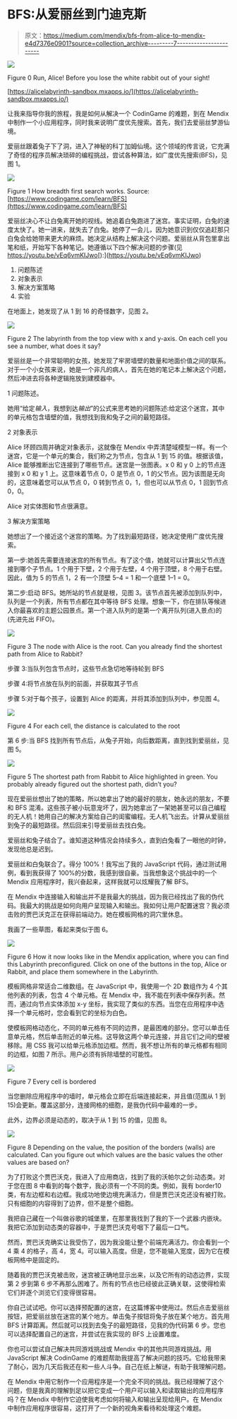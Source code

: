 # BFS:从爱丽丝到门迪克斯

> 原文：<https://medium.com/mendix/bfs-from-alice-to-mendix-e4d7376e0901?source=collection_archive---------7----------------------->

![](img/642931657e3074ec8d259894cb1e2578.png)

Figure 0 Run, Alice! Before you lose the white rabbit out of your sight!

[https://alicelabyrinth-sandbox.mxapps.io/](https://alicelabyrinth-sandbox.mxapps.io/)

让我来指导你我的旅程，我是如何从解决一个 CodinGame 的难题，到在 Mendix 中制作一个小应用程序，同时我来说明广度优先搜索。首先，我们去爱丽丝梦游仙境。

爱丽丝跟着兔子下了洞，进入了神秘的科丁加姆仙境。这个领域的传言说，它充满了奇怪的程序员解决琐碎的编程挑战，尝试各种算法，如广度优先搜索(BFS)，见图 1。

![](img/f21061326d44451ff03f450c8e3a8cbe.png)

Figure 1 How breadth first search works. Source: [https://www.codingame.com/learn/BFS](https://www.codingame.com/learn/BFS)

爱丽丝决心不让白兔离开她的视线。她追着白兔跑进了迷宫。事实证明，白兔的速度太快了。她一进来，就失去了白兔。她停了一会儿，因为她意识到仅仅追赶那只白兔会给她带来更大的麻烦。她决定从结构上解决这个问题。爱丽丝从背包里拿出笔和纸，开始写下各种笔记。她遵循以下四个解决问题的步骤(见 https://youtu.be/vEq6vmKIJwo[):](https://youtu.be/vEq6vmKIJwo)

1.  问题陈述
2.  对象表示
3.  解决方案策略
4.  实验

在地面上，她发现了从 1 到 16 的奇怪数字，见图 2。

![](img/8862931030755773b3553517c5ec0463.png)

Figure 2 The labyrinth from the top view with x and y-axis. On each cell you see a number, what does it say?

爱丽丝是一个非常聪明的女孩，她发现了牢房墙壁的数量和地面价值之间的联系。对于一个小女孩来说，她是一个非凡的病人，首先在她的笔记本上解决这个问题，然后冲进去将各种逻辑拖放到建模器中。

1 问题陈述。

她用“给定*输入*，我想到达*输出*”的公式来思考她的问题陈述:给定这个迷宫，其中的单元格包含墙壁的值，我想找到我和兔子之间的最短路径。

2 对象表示

Alice 环顾四周并确定对象表示，这就像在 Mendix 中弄清楚域模型一样。有一个迷宫，它是一个单元的集合，我们称之为节点，包含从 1 到 15 的值。根据该值，Alice 能够推断出它连接到了哪些节点。迷宫是一张图表。x 0 和 y 0 上的节点连接到 x 0 和 y 1 上。这意味着节点 0，0 是节点 0，1 的父节点。因为该图是无向的，这意味着您可以从节点 0，0 转到节点 0，1，但也可以从节点 0，1 回到节点 0，0。

Alice 对实体图和节点很满意。

3 解决方案策略

她想出了一个接近这个迷宫的策略。为了找到最短路径，她决定使用广度优先搜索。

第一步:她首先需要连接迷宫的所有节点。有了这个值，她就可以计算出父节点连接到哪个子节点。1 个用于下壁，2 个用于左壁，4 个用于顶壁，8 个用于右壁。因此，值为 5 的节点 1，2 有一个顶壁 5–4 = 1 和一个底壁 1–1 = 0。

第二步:启动 BFS。她所站的节点就是根，见图 3。该节点首先被添加到队列中，队列是一个列表，所有节点都在其中等待 BFS 处理。想象一下，你在排队等候进入你最喜欢的主题公园景点。第一个进入队列的是第一个离开队列(进入景点)的(先进先出 FIFO)。

![](img/205db981e7c3ba79936f78f2e96de1ad.png)

Figure 3 The node with Alice is the root. Can you already find the shortest path from Alice to Rabbit?

步骤 3:当队列包含节点时，这些节点急切地等待轮到 BFS

步骤 4:将节点放在队列的前面，并获取其子节点

步骤 5:对于每个孩子，设置到 Alice 的距离，并将其添加到队列中，参见图 4。

![](img/53c727141db684729ebe841cedb39ba6.png)

Figure 4 For each cell, the distance is calculated to the root

第 6 步:当 BFS 找到所有节点后，从兔子开始，向后数距离，直到找到爱丽丝，见图 5。

![](img/efbf2f1a7e2c7ee27311d6b0a0a4ca9c.png)

Figure 5 The shortest path from Rabbit to Alice highlighted in green. You probably already figured out the shortest path, didn’t you?

现在爱丽丝想出了她的策略，所以她拿出了她的最好的朋友，她永远的朋友，不要和 BFS 混淆。这些孩子被小玩意宠坏了，因为她拿出了一架她甚至可以自己编程的无人机！她用自己的解决方案给自己的闺蜜编程。无人机飞出去。计算从爱丽丝到兔子的最短路径。然后回来引导爱丽丝去找白兔。

爱丽丝和兔子结合了。谁知道这种情况会持续多久，直到白兔看了一眼他的时钟，发现他总是迟到。

爱丽丝和白兔联合了。得分 100%！我写出了我的 JavaScript 代码，通过测试用例，看到我获得了 100%的分数，我感到很自豪。当我想象这个挑战中的一个 Mendix 应用程序时，我兴奋起来，这样我就可以炫耀我了解 BFS。

在 Mendix 中连接输入和输出并不是我最大的挑战，因为我已经找出了我的伪代码。我最大的挑战是如何向用户呈现输入和输出。我如何让用户配置迷宫？我必须击败的贾巴沃克正在获得前端动力。她在模板网格的洞穴里休息。

我画了一些草图，看起来类似于图 6。

![](img/9395c049cef85b48b395703c97806b13.png)

Figure 6 How it now looks like in the Mendix application, where you can find this Labyrinth preconfigured. Click on one of the buttons in the top, Alice or Rabbit, and place them somewhere in the Labyrinth.

模板网格非常适合二维数组。在 JavaScript 中，我使用一个 2D 数组作为 4 个其他列表的列表，包含 4 个单元格。在 Mendix 中，我不能在列表中保存列表。然而，通过向节点实体添加 x-y 坐标，我实现了类似的东西。当您在应用程序中选择一个单元格时，您会看到它的坐标为白色。

使模板网格动态化，不同的单元格有不同的边界，是最困难的部分。您可以单击任意单元格，然后单击附近的单元格。这导致这两个单元连接，并且它们之间的壁被移除。用 CSS 我可以给单元格添加边框。然而，我不想让所有的单元格都有相同的边框，如图 7 所示。用户必须有拆除墙壁的可能性。

![](img/5dd8d5454a41c3a655b5c78c0c6ac377.png)

Figure 7 Every cell is bordered

当您删除应用程序中的墙时，单元格会立即在后端连接起来，并且值(范围从 1 到 15)会更新。覆盖这部分，连接网格的细胞，是我伪代码中最难的一步。

此外，边界必须是动态的，取决于从 1 到 15 的值，见图 8。

![](img/57403723efe1656061dac507ac97475a.png)

Figure 8 Depending on the value, the position of the borders (walls) are calculated. Can you figure out which values are the basic values the other values are based on?

为了打败这个贾巴沃克，我进入了应用商店，找到了我的沃帕尔之剑:动态类。对于您在图 8 中看到的每个数字，我必须有一个不同的类。例如，我有 border10 类，有左边框和右边框。我成功地使边境充满活力，但是贾巴沃克还没有被打败。只有细胞的内容得到了边界，但不是整个细胞。

我把自己藏在一个叫做谷歌的城堡里，在那里我找到了我的下一个武器:内嵌块。我把它添加到动态类的容器中，于是贾巴沃克号咽下了最后一口气。

然而，贾巴沃克确实让我受伤了，因为我没能让整个前端充满活力。你会看到一个 4 乘 4 的格子，高 4，宽 4。可以输入高度。但是，您不能输入宽度，因为它在模板网格中是固定的。

随着我的贾巴沃克被击败，迷宫被正确地显示出来，以及它所有的动态边界，实现第 2 步到第 6 步不再那么困难了。所有的节点也已经彼此正确关联，这使得检索它们并逐个浏览它们变得很容易。

你自己试试吧。你可以选择预配置的迷宫，在这篇博客中使用过。然后点击爱丽丝按钮，把爱丽丝放在迷宫的某个地方。单击兔子按钮将兔子放在某个地方。首先用 BFS 计算距离。然后就可以找到去兔子的最短路径，见我的伪代码第 6 步。您也可以选择配置自己的迷宫，并尝试在我实现的 BFS 上设置难度。

你也可以尝试自己解决共同游戏挑战或 Mendix 中的其他共同游戏挑战。用 JavaScript 解决 CodinGame 的难题帮助我提高了解决问题的技巧。它给我带来了耐心，因为几天后我还在和一些人斗争。自己在纸上解谜，有助于我理解问题。

在 Mendix 中用它制作一个应用程序是一个完全不同的挑战。我已经理解了这个问题，但是我真的理解到足以把它变成一个用户可以输入和读取输出的应用程序吗？在 Mendix 中制作它迫使我考虑如何将输入和输出呈现给用户。在 Mendix 中制作应用程序很容易，这打开了一个新的视角来看待和处理这个难题。